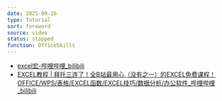 ```yaml
---
date: 2025-09-16
type: Tutorial
sort: foreword
source: video
status: stopped
function: OfficeSkills
---
```

- [excel宏-哔哩哔哩_bilibili](https://search.bilibili.com/all?keyword=excel%E5%AE%8F&from_source=webtop_search&spm_id_from=333.1007&search_source=5&order=stow)
- [EXCEL教程 | 拜托三连了！全B站最用心（没有之一）的EXCEL免费课程！OFFICE/WPS/表格/EXCEL函数/EXCEL技巧/数据分析/办公软件_哔哩哔哩_bilibili](https://www.bilibili.com/video/BV1Gq4y1M716?spm_id_from=333.788.videopod.episodes&vd_source=aef73766b941d8e52cb9a97d24ea42a2)

